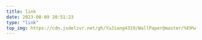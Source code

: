 ```yaml
---
title: link
date: 2023-08-09 20:51:23
type: "link"
top_img: https://cdn.jsdelivr.net/gh/YuJiang4319/WallPaper@master/%E9%AC%BC%E5%88%80/25Golden1_4k_8373b.jpg
---
```

